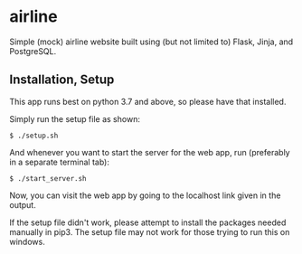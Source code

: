 # airline
Simple (mock) airline website built using (but not limited to) Flask, Jinja, and PostgreSQL.

## Installation, Setup
This app runs best on python 3.7 and above, so please have that installed.

Simply run the setup file as shown:

```$ ./setup.sh```

And whenever you want to start the server for the web app, run (preferably in a separate terminal tab):

```$ ./start_server.sh```

Now, you can visit the web app by going to the localhost link given in the output.

If the setup file didn't work, please attempt to install the packages needed manually in pip3. The setup file may not work for those trying to run this on windows.